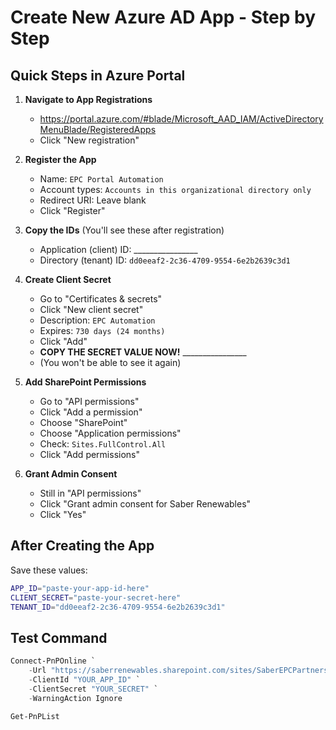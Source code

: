 # Create New Azure AD App - Step by Step

## Quick Steps in Azure Portal

1. **Navigate to App Registrations**
   - https://portal.azure.com/#blade/Microsoft_AAD_IAM/ActiveDirectoryMenuBlade/RegisteredApps
   - Click "New registration"

2. **Register the App**
   - Name: `EPC Portal Automation`
   - Account types: `Accounts in this organizational directory only`
   - Redirect URI: Leave blank
   - Click "Register"

3. **Copy the IDs** (You'll see these after registration)
   - Application (client) ID: ________________
   - Directory (tenant) ID: `dd0eeaf2-2c36-4709-9554-6e2b2639c3d1`

4. **Create Client Secret**
   - Go to "Certificates & secrets"
   - Click "New client secret"
   - Description: `EPC Automation`
   - Expires: `730 days (24 months)`
   - Click "Add"
   - **COPY THE SECRET VALUE NOW!** ________________
   - (You won't be able to see it again)

5. **Add SharePoint Permissions**
   - Go to "API permissions"
   - Click "Add a permission"
   - Choose "SharePoint"
   - Choose "Application permissions"
   - Check: `Sites.FullControl.All`
   - Click "Add permissions"

6. **Grant Admin Consent**
   - Still in "API permissions"
   - Click "Grant admin consent for Saber Renewables"
   - Click "Yes"

## After Creating the App

Save these values:
```bash
APP_ID="paste-your-app-id-here"
CLIENT_SECRET="paste-your-secret-here"
TENANT_ID="dd0eeaf2-2c36-4709-9554-6e2b2639c3d1"
```

## Test Command
```powershell
Connect-PnPOnline `
    -Url "https://saberrenewables.sharepoint.com/sites/SaberEPCPartners" `
    -ClientId "YOUR_APP_ID" `
    -ClientSecret "YOUR_SECRET" `
    -WarningAction Ignore

Get-PnPList
```